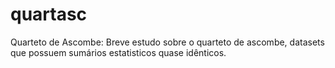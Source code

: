 # quartasc

Quarteto de Ascombe: Breve estudo sobre o quarteto de ascombe, datasets que possuem sumários estatisticos quase idênticos.
